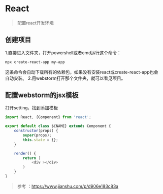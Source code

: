 ﻿# React 
> 配置react开发环境
## 创建项目
1.直接进入文件夹，打开powershell或者cmd运行这个命令：
```bash
npx create-react-app my-app
```
这条命令会自动下载所有的依赖包，如果没有安装react或create-react-app也会自动安装。
2.用webstorm打开那个文件夹，就可以看见项目。
## 配置webstorm的jsx模板
打开setting，找到添加模板
```javascript
import React, {Component} from 'react';

export default class ${NAME} extends Component {
    constructor(props) {
        super(props);
        this.state = {};
    }

    render() {
        return (
            <div ></div>
        )
    }
}
```

> 参考 ：https://www.jianshu.com/p/d906e183c83a
